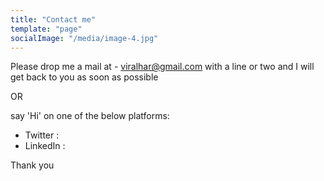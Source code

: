 ```yaml
---
title: "Contact me"
template: "page"
socialImage: "/media/image-4.jpg"
---
```


Please drop me a mail at - viralhar@gmail.com with a line or two and I will get back to you as soon as possible

OR

say 'Hi' on one of the below platforms:

+ Twitter : 
+ LinkedIn : 

Thank you

